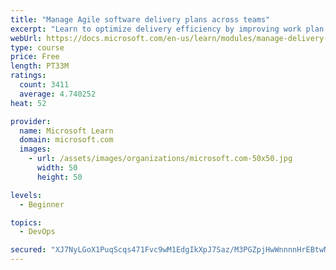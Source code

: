 ```yaml
---
title: "Manage Agile software delivery plans across teams"
excerpt: "Learn to optimize delivery efficiency by improving work plan visibility across teams."
webUrl: https://docs.microsoft.com/en-us/learn/modules/manage-delivery-plans/
type: course
price: Free
length: PT33M
ratings:
  count: 3411
  average: 4.740252
heat: 52

provider:
  name: Microsoft Learn
  domain: microsoft.com
  images:
    - url: /assets/images/organizations/microsoft.com-50x50.jpg
      width: 50
      height: 50

levels:
  - Beginner

topics:
  - DevOps

secured: "XJ7NyLGoX1PuqScqs471Fvc9wM1EdgIkXpJ7Saz/M3PGZpjHwWnnnnHrEBtwNpZ4Xz8V/xdnthVOqeyE1CEo5tAsAjuGVlw4mL3puDi9Whf8iCYtOe5QVlIbyV5fhhwj0Dn6TjTMysB3F1jOEML8in2Ad/6ZGHPP1DceSGmtQkBX7TvZur8XFfuuLr5LQ7gNdpCGa4XQwly5RXePNIz6R7FghbM8dzUnmWLl9WT47yi/hF24Il3zi05TbbIvKEvDZH1UKtPZKNz7XdkJ9QXZdJP1m1X6yg6uxCJyF7Txt4LEzKasZ/HiMyD2sp7Gyo7kMn2XLcGjBFaejof/M1DKLNkIMbetMthyBJPAYAyTZR9TkK6cHWt5uIy12lmHrdf3oUzpFk8pVaHkJ6jKBv1OEvvAgDScACnOQBIoPnuvklk=;dJbWg8r2fafiX3XZ6hHaaA=="
---
```


